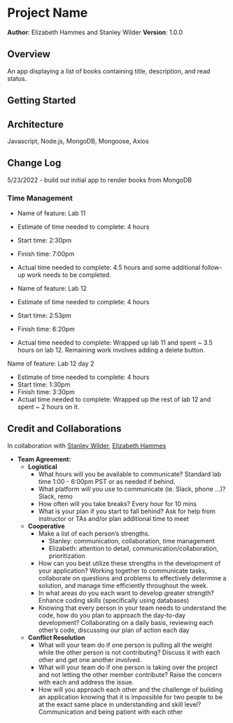 # Project Name

**Author**: Elizabeth Hammes and Stanley Wilder
**Version**: 1.0.0

## Overview
An app displaying a list of books containing title, description, and read status.

## Getting Started

## Architecture
Javascript, Node.js, MongoDB, Mongoose, Axios

## Change Log
5/23/2022 - build out initial app to render books from MongoDB

### Time Management

- Name of feature: Lab 11
- Estimate of time needed to complete: 4 hours
- Start time: 2:30pm
- Finish time: 7:00pm
- Actual time needed to complete: 4.5 hours and some additional follow-up work needs to be completed.

- Name of feature: Lab 12
- Estimate of time needed to complete: 4 hours
- Start time: 2:53pm
- Finish time: 6:20pm
- Actual time needed to complete: Wrapped up lab 11 and spent ~ 3.5 hours on lab 12. Remaining work involves adding a delete button.

Name of feature: Lab 12 day 2
- Estimate of time needed to complete: 4 hours
- Start time: 1:30pm
- Finish time: 3:30pm
- Actual time needed to complete: Wrapped up the rest of lab 12 and spent ~ 2 hours on it.

## Credit and Collaborations
In collaboration with [Stanley Wilder](https://github.com/stanwilder), [Elizabeth Hammes](https://github.com/ehammes)

- **Team Agreement:**
  - **Logistical**
    - What hours will you be available to communicate? Standard lab time 1:00 - 6:00pm PST or as needed if behind.
    - What platform will you use to communicate (ie. Slack, phone …)? Slack, remo
    - How often will you take breaks? Every hour for 10 mins
    - What is your plan if you start to fall behind? Ask for help from instructor or TAs and/or plan additional time to meet
  - **Cooperative**
    - Make a list of each person’s strengths.
      - Stanley: communication, collaboration, time management
      - Elizabeth: attention to detail, communication/collaboration, prioritization
    - How can you best utilize these strengths in the development of your application? Working together to communicate tasks, collaborate on questions and problems to effectively determine a solution, and manage time efficiently throughout the week.
    - In what areas do you each want to develop greater strength? Enhance coding skills (specifically using databases)
    - Knowing that every person in your team needs to understand the code, how do you plan to approach the day-to-day development? Collaborating on a daily basis, reviewing each other’s code, discussing our plan of action each day
  - **Conflict Resolution**
    - What will your team do if one person is pulling all the weight while the other person is not contributing? Discuss it with each other and get one another involved.
    - What will your team do if one person is taking over the project and not letting the other member contribute? Raise the concern with each and address the issue.
    - How will you approach each other and the challenge of building an application knowing that it is impossible for two people to be at the exact same place in understanding and skill level? Communication and being patient with each other
